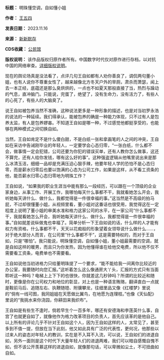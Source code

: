 

**标题：** 明珠懂空调，自如懂小姐  

**作者：** [王五四](https://chinadigitaltimes.net/space/王五四)  

**发表日期：** 2023.11.16  

**来源：** [新新默存](https://web.archive.org/web/https://mp.weixin.qq.com/s/suMgF359wdpJVmm0Mwjmdg)  

**CDS收藏：** [公民馆](https://chinadigitaltimes.net/space/%E5%85%AC%E6%B0%91%E9%A6%86)  

**版权说明：** 该作品版权归原作者所有。中国数字时代仅对原作进行存档，以对抗中国的网络审查。[详细版权说明](https://chinadigitaltimes.net/chinese/copyright)。


现在的舆论场真是没法看了，点评几句王自如都有人劝你善良了，调侃两句董小姐，也有人说你不尊重女性了，越来越像北方冬天户外的旱厕，肃杀而萧瑟，闻上去一本正经，底蕴还是那么臭烘烘的，一点也不如夏天那般直接了当，热烈与躁动的气息，直冲脑门。只能说，完蛋了，绝望了，没有生命力，没有活力了，有些人的心死了，有些人的大脑臭了。


说王自如被包养当然不准确，这种说法更多是一种形象的描述，也是对当初罗永浩的说法的一种延续。我们得承认，能被包养的确是一种能力体现，只不过有人是包养太监，有人是包养嫪毐。不知道王自如是哪一种，不过感觉他都挺享受的，也能够在两种模式之间切换自如。


当然，王自如肯定不是什么傻白甜，不是白纸一张和拿画笔的人之间的冲突，王自如在采访中告诫刚毕业的年轻人，一定要学会心态归零，“一张白纸，什么都不会，做事情一定会犯错，公司还要为你犯的错误买单，还有人教你怎么做事，这还不算完，还有人给你发钱，哪有这么好的事”。这种强盗逻辑从他嘴里说出来是那么冰清玉洁，细细一品却是充满压迫心狠手辣，他要年轻人学的恐怕不是心态归零，而是薪水归零后也要以饱满的心态为公司工作，如果是这样，从不看工资条的他，能否薪水归零心态归零地为明珠工作？


王自如说，“如果我的职业生涯当中能有那么一段经历，可以跟在一个顶级的企业家身边，从事工作、开展工作，我哪怕每天什么事都不干，我就看她怎么开会，我听她每天讲什么、做什么，我都觉得是一件很幸福的事。”这当然是不高级的拍马屁，不过却很懂董小姐，从视频里看，董小姐对这番话也很受用，我觉得这在一定程度上说明了董小姐的审美水准和格力这家公司的水平，在一家公司“什么事都不干，我就看她怎么开会，我听她每天讲什么、做什么，我都觉得是一件很幸福的事。”自如就差说纵做鬼也幸福了。简单分析一下王自如说的话，什么样的人才能有权力有资格，什么事都不干，天天以花痴般的形象望着女领导说什么做什么……，对于绝大部分人而言，在公司里“什么事都不干”，这是需要特权的，而对于王自如，只是“哪怕”。我只能说，明珠懂空调，自如懂小姐，董小姐最需要的空调，就是自如这样的暖男，而且只为你发热，因为他懂得谁在给他交电费，所以他不仅不需要看工资条，电费单也不需要看。


王自如说他当初进格力只给董明珠提了一个要求，“能不能给我一间离你比较近的办公室，我要随时向您汇报。”这听着怎么这么像通房大丫头，汇报的方式只有当面聆听这一种吗？电梯上上下下的也很快，你就差这几秒钟吗？所谓的比较近和随时，更像是你在公司权力和地位的彰显，对上也是一种语言贿赂，翻译直白一点就是鞍前马后、追随左右、执鞭随镫、附骥攀龙，往细里品又像《红楼梦》里说的“倘有一线可图，我同姐姐在天愿做比翼鸟，在地愿为连理枝。”也像《天仙配》里说的“我挑水来你浇园，你耕田来我织布”。


王自如是有些生不逢时，倘若早生个一百多年，哪还有安德海和李莲英什么事，自宫了也就更自如了，就像他作为格力改革项目的负责人，首先应该革的是他自己。以上所有的评论几乎不针对王自如这个人，因为王自如这样的人，太常见了，甚至多到不值一提，但放在当下此刻，他又如此具有广泛的代表性，更何况，他那些以过来人的姿态对年轻人的教训，实在是不入耳不入流，可以说，王自如们的进退自如，另外一面则是这个时代下大量年轻人们的进退两难，我们可以暗自感慨自愧不如，但不该公开羡慕这样的进退自如，就像那句话，可以卑微如尘土，不可扭曲如自如。

